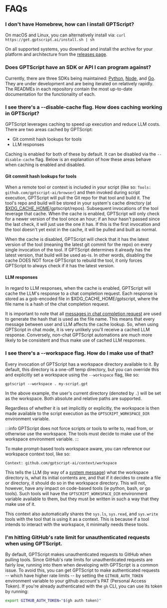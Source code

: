 # FAQs

### I don't have Homebrew, how can I install GPTScript?

On macOS and Linux, you can alternatively install via: `curl https://get.gptscript.ai/install.sh | sh`

On all supported systems, you download and install the archive for your platform and architecture from the [releases page](https://github.com/gptscript-ai/gptscript/releases).

### Does GPTScript have an SDK or API I can program against?

Currently, there are three SDKs being maintained: [Python](https://github.com/gptscript-ai/py-gptscript), [Node](https://github.com/gptscript-ai/node-gptscript), and [Go](https://github.com/gptscript-ai/go-gptscript).
They are under development and are being iterated on relatively rapidly.
The READMEs in each repository contain the most up-to-date documentation for the functionality of each.

### I see there's a --disable-cache flag. How does caching working in GPTScript?

GPTScript leverages caching to speed up execution and reduce LLM costs. There are two areas cached by GPTScript:
- Git commit hash lookups for tools
- LLM responses

Caching is enabled for both of these by default. It can be disabled via the `--disable-cache` flag.
Below is an explanation of how these areas behave when caching is enabled and disabled.

#### Git commit hash lookups for tools

When a remote tool or context is included in your script (like so: `Tools: github.com/gptscript-ai/browser`) and then invoked during script execution,
GPTScript will pull the Git repo for that tool and build it.
The tool's repo and build will be stored in your system's cache directory (at [$XDG_CACHE_HOME](https://pkg.go.dev/os#UserCacheDir)/gptscript/repos).
Subsequent invocations of the tool leverage that cache.
When the cache is enabled, GPTScript will only check for a newer version of the tool once an hour;
if an hour hasn't passed since the last check, it will just use the one it has.
If this is the first invocation and the tool doesn't yet exist in the cache, it will be pulled and built as normal.

When the cache is disabled, GPTScript will check that it has the latest version of the tool (meaning the latest git commit for the repo) on every single invocation of the tool.
If GPTScript determines it already has the latest version, that build will be used as-is.
In other words, disabling the cache DOES NOT force GPTScript to rebuild the tool, it only forces GPTScript to always check if it has the latest version.

#### LLM responses

In regard to LLM responses, when the cache is enabled, GPTScript will cache the LLM's response to a chat completion request.
Each response is stored as a gob-encoded file in $XDG_CACHE_HOME/gptscript, where the file name is a hash of the chat completion request.

It is important to note that all [messages in chat completion request](https://platform.openai.com/docs/api-reference/chat/create#chat-create-messages) are used to generate the hash that is used as the file name.
This means that every message between user and LLM affects the cache lookup.
So, when using GPTScript in chat mode, it is very unlikely you'll receive a cached LLM response.
Conversely, non-chat GPTScript automations are much more likely to be consistent and thus make use of cached LLM responses.

### I see there's a --workspace flag. How do I make use of that?

Every invocation of GPTScript has a workspace directory available to it.
By default, this directory is a one-off temp directory, but you can override this and explicitly set a workspace using the `--workspace` flag, like so:

```
gptscript --workspace . my-script.gpt
```

In the above example, the user's current directory (denoted by `.`) will be set as the workspace. Both absolute and relative paths are supported.

Regardless of whether it is set implicitly or explicitly, the workspace is then made available to the script execution as the `GPTSCRIPT_WORKSPACE_DIR` environment variable.

:::info
GPTScript does not force scripts or tools to write to, read from, or otherwise use the workspace. The tools must decide to make use of the workspace environment variable.
:::

To make prompt-based tools workspace aware, you can reference our workspace context tool, like so:

```
Context: github.com/gptscript-ai/context/workspace
```

This tells the LLM (by way of a [system message](https://platform.openai.com/docs/guides/text-generation/chat-completions-api)) what the workspace directory is, what its initial contents are, and that if it decides to create a file or directory, it should do so in the workspace directory.
This will not, however, have any impact on code-based tools (ie python, bash, or go tools).
Such tools will have the `GPTSCRIPT_WORKSPACE_DIR` environment variable available to them, but they must be written in such a way that they make use of it.

This context also automatically shares the `sys.ls`, `sys.read`, and `sys.write` tools with the tool that is using it as a context.
This is because if a tool intends to interact with the workspace, it minimally needs these tools.

### I'm hitting GitHub's rate limit for unauthenticated requests when using GPTScript.

By default, GPTScript makes unauthenticated requests to GitHub when pulling tools.
Since GitHub's rate limits for unauthenticated requests are fairly low, running into them when developing with GPTScript is a common issue.
To avoid this, you can get GPTScript to make authenticated requests -- which have higher rate limits -- by setting the `GITHUB_AUTH_TOKEN` environment variable to your github account's PAT (Personal Access Token).
If you're already authenticated with the `gh` CLI, you can use its token by running:

```bash
export GITHUB_AUTH_TOKEN="$(gh auth token)"
```
